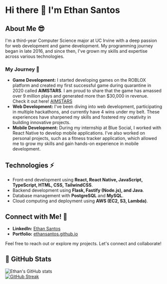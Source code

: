 # Hi there 👋 I'm Ethan Santos

## About Me 😎
I'm a third-year Computer Science major at UC Irvine with a deep passion for web development and game development. My programming journey began in late 2016, and since then, I've grown my skills and expertise across various technologies.

### My Journey 🚀
- **Game Development:** I started developing games on the ROBLOX platform and created my first successful game during quarantine in 2020 called **AIMSTARS**. I am proud to share that the game has amassed over 9 million plays and generated more than $30,000 in revenue. Check it out here! [AIMSTARS](https://www.roblox.com/games/5153937061/AIMSTARS-FPS-AIM-TRAINER)
- **Web Development:** I've been diving into web development, participating in multiple hackathons, and currently have 4 wins under my belt. These experiences have sharpened my skills and fostered my creativity in building innovative projects.
- **Mobile Development:** During my internship at Blue Social, I worked with React Native to develop mobile applications. I’ve also worked on personal projects, such as a fitness tracker application, which allowed me to grow my skills and gain hands-on experience in mobile development.

## Technologies ⚡  
- Front-end development using **React, React Native, JavaScript, TypeScript, HTML, CSS, TailwindCSS**.  
- Backend development using **Flask, Fastify (Node.js), and Java**.  
- Database management with **PostgreSQL** and **MySQL**.  
- Cloud computing and deployment using **AWS (EC2, S3, Lambda)**.  

## Connect with Me! 🤝
- **LinkedIn:** [Ethan Santos](https://www.linkedin.com/in/ethanmadeit/)
- **Portfolio:** [ethansantos.github.io](https://ethansantos.github.io/)

Feel free to reach out or explore my projects. Let's connect and collaborate!

## 🌟 GitHub Stats  
![Ethan's GitHub stats](https://github-readme-stats.vercel.app/api?username=EthanSantos&show_icons=true&theme=radical)  
[![GitHub Streak](https://streak-stats.demolab.com?user=EthanSantos&theme=radical)](https://git.io/streak-stats)
